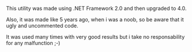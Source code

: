This utility was made using .NET Framework 2.0 and then upgraded to 4.0.

Also, it was made like 5 years ago, when i was a noob, so be aware that it ugly and uncommented code. 

It was used many times with very good results but i take no responsability for any malfunction ;-)